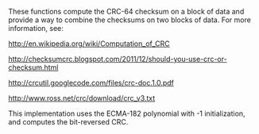 These functions compute the CRC-64 checksum on a block of data
and provide a way to combine the checksums on two blocks of data.
For more information, see:

http://en.wikipedia.org/wiki/Computation_of_CRC

http://checksumcrc.blogspot.com/2011/12/should-you-use-crc-or-checksum.html

http://crcutil.googlecode.com/files/crc-doc.1.0.pdf

http://www.ross.net/crc/download/crc_v3.txt

This implementation uses the ECMA-182 polynomial with -1 initialization, and computes the bit-reversed CRC.
